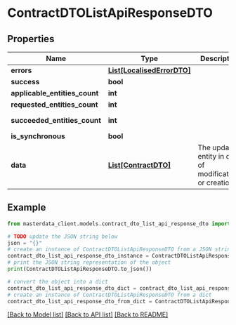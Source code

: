 # ContractDTOListApiResponseDTO


## Properties

Name | Type | Description | Notes
------------ | ------------- | ------------- | -------------
**errors** | [**List[LocalisedErrorDTO]**](LocalisedErrorDTO.md) |  | [optional] 
**success** | **bool** |  | [optional] 
**applicable_entities_count** | **int** |  | [optional] 
**requested_entities_count** | **int** |  | [optional] 
**succeeded_entities_count** | **int** |  | [optional] [readonly] 
**is_synchronous** | **bool** |  | [optional] 
**data** | [**List[ContractDTO]**](ContractDTO.md) | The updated entity in case of modifications or creation | [optional] 

## Example

```python
from masterdata_client.models.contract_dto_list_api_response_dto import ContractDTOListApiResponseDTO

# TODO update the JSON string below
json = "{}"
# create an instance of ContractDTOListApiResponseDTO from a JSON string
contract_dto_list_api_response_dto_instance = ContractDTOListApiResponseDTO.from_json(json)
# print the JSON string representation of the object
print(ContractDTOListApiResponseDTO.to_json())

# convert the object into a dict
contract_dto_list_api_response_dto_dict = contract_dto_list_api_response_dto_instance.to_dict()
# create an instance of ContractDTOListApiResponseDTO from a dict
contract_dto_list_api_response_dto_from_dict = ContractDTOListApiResponseDTO.from_dict(contract_dto_list_api_response_dto_dict)
```
[[Back to Model list]](../README.md#documentation-for-models) [[Back to API list]](../README.md#documentation-for-api-endpoints) [[Back to README]](../README.md)


